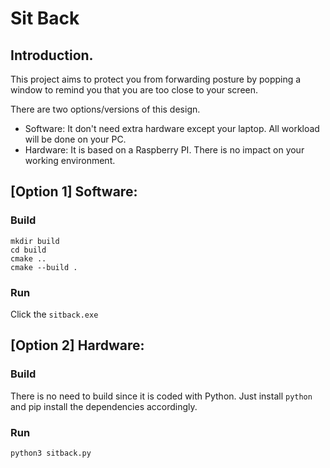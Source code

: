 # Sit Back

## Introduction.
This project aims to protect you from forwarding posture by popping a window to remind you that you are too close to your screen.

There are two options/versions of this design.
- Software: It don't need extra hardware except your laptop. All workload will be done on your PC.
- Hardware: It is based on a Raspberry PI. There is no impact on your working environment.

## [Option 1] Software:
### Build

```
mkdir build
cd build
cmake ..
cmake --build .
```

### Run

Click the `sitback.exe`


## [Option 2] Hardware:

### Build

There is no need to build since it is coded with Python.
Just install `python` and pip install the dependencies accordingly.
### Run


`python3 sitback.py`